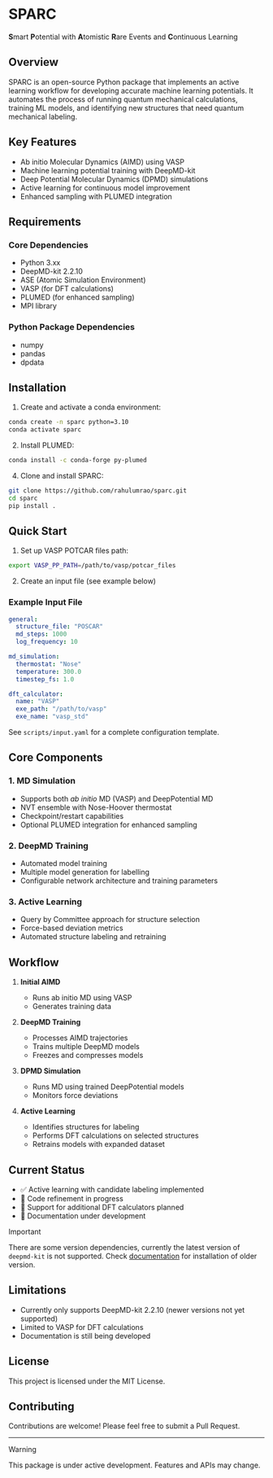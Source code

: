 # SPARC

**S**mart **P**otential with **A**tomistic **R**are Events and **C**ontinuous Learning

## Overview

SPARC is an open-source Python package that implements an active learning workflow for developing accurate machine learning potentials. It automates the process of running quantum mechanical calculations, training ML models, and identifying new structures that need quantum mechanical labeling.

## Key Features

- Ab initio Molecular Dynamics (AIMD) using VASP
- Machine learning potential training with DeepMD-kit
- Deep Potential Molecular Dynamics (DPMD) simulations
- Active learning for continuous model improvement
- Enhanced sampling with PLUMED integration

## Requirements

### Core Dependencies
- Python 3.xx
- DeepMD-kit 2.2.10
- ASE (Atomic Simulation Environment)
- VASP (for DFT calculations)
- PLUMED (for enhanced sampling)
- MPI library

### Python Package Dependencies
- numpy
- pandas
- dpdata

## Installation

1. Create and activate a conda environment:
```bash
conda create -n sparc python=3.10
conda activate sparc
```

2. Install PLUMED:
```bash
conda install -c conda-forge py-plumed
```

4. Clone and install SPARC:
```bash
git clone https://github.com/rahulumrao/sparc.git
cd sparc
pip install .
```

## Quick Start

1. Set up VASP POTCAR files path:
```bash
export VASP_PP_PATH=/path/to/vasp/potcar_files
```

2. Create an input file (see example below)

### Example Input File
```yaml
general:
  structure_file: "POSCAR"
  md_steps: 1000
  log_frequency: 10

md_simulation:
  thermostat: "Nose"
  temperature: 300.0
  timestep_fs: 1.0

dft_calculator:
  name: "VASP"
  exe_path: "/path/to/vasp"
  exe_name: "vasp_std"
```

See `scripts/input.yaml` for a complete configuration template.


## Core Components

### 1. MD Simulation
- Supports both _ab initio_ MD (VASP) and DeepPotential MD
- NVT ensemble with Nose-Hoover thermostat
- Checkpoint/restart capabilities
- Optional PLUMED integration for enhanced sampling

### 2. DeepMD Training
- Automated model training
- Multiple model generation for labelling
- Configurable network architecture and training parameters

### 3. Active Learning
- Query by Committee approach for structure selection
- Force-based deviation metrics
- Automated structure labeling and retraining

## Workflow

1. **Initial AIMD**
   - Runs ab initio MD using VASP
   - Generates training data

2. **DeepMD Training**
   - Processes AIMD trajectories
   - Trains multiple DeepMD models
   - Freezes and compresses models

3. **DPMD Simulation**
   - Runs MD using trained DeepPotential models
   - Monitors force deviations

4. **Active Learning**
   - Identifies structures for labeling
   - Performs DFT calculations on selected structures
   - Retrains models with expanded dataset

## Current Status

- ✅ Active learning with candidate labeling implemented
- 🚧 Code refinement in progress
- 🚧 Support for additional DFT calculators planned
- 📝 Documentation under development


> [!IMPORTANT]  
> There are some version dependencies, currently the latest version of `deepmd-kit` is not supported. Check [documentation](https://deepmd-kit.readthedocs.io/en/latest/install/easy-install.html) for installation of older version.

## Limitations

- Currently only supports DeepMD-kit 2.2.10 (newer versions not yet supported)
- Limited to VASP for DFT calculations
- Documentation is still being developed

## License

This project is licensed under the MIT License.

<!-- ## Support -->

## Contributing

Contributions are welcome! Please feel free to submit a Pull Request.

---
> [!WARNING]
> This package is under active development. Features and APIs may change.